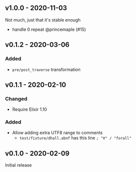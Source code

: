 ## v1.0.0 - 2020-11-03

Not much, just that it's stable enough

- handle 0 repeat @princemaple (#15)

## v0.1.2 - 2020-03-06

### Added

- `pre/post_traverse` transformation

## v0.1.1 - 2020-02-10

### Changed

- Require Elixir 1.10

### Added

- Allow adding extra UTF8 range to comments
  - `test/fixture/dhall.abnf` has this line `; "∀" / "forall"`

## v0.1.0 - 2020-02-09

Initial release
